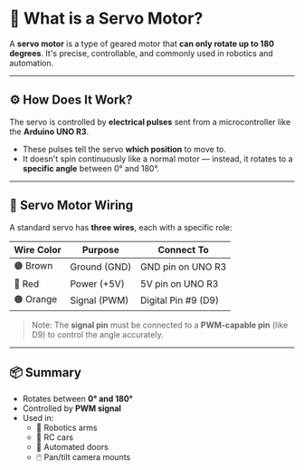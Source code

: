 # 🔄 What is a Servo Motor?

A **servo motor** is a type of geared motor that **can only rotate up to 180 degrees**. It's precise, controllable, and commonly used in robotics and automation.

---

## ⚙️ How Does It Work?

The servo is controlled by **electrical pulses** sent from a microcontroller like the **Arduino UNO R3**.

- These pulses tell the servo **which position** to move to.
- It doesn't spin continuously like a normal motor — instead, it rotates to a **specific angle** between 0° and 180°.

---

## 🔌 Servo Motor Wiring

A standard servo has **three wires**, each with a specific role:

| Wire Color | Purpose         | Connect To           |
|------------|------------------|----------------------|
| 🟤 Brown    | Ground (GND)     | GND pin on UNO R3    |
| 🔴 Red      | Power (+5V)      | 5V pin on UNO R3     |
| 🟠 Orange   | Signal (PWM)     | Digital Pin #9 (D9)  |

> Note: The **signal pin** must be connected to a **PWM-capable pin** (like D9) to control the angle accurately.

---

## 📦 Summary

- Rotates between **0° and 180°**
- Controlled by **PWM signal**
- Used in:
  - 🦾 Robotics arms  
  - 🚗 RC cars  
  - 🚪 Automated doors  
  - 🖱️ Pan/tilt camera mounts
